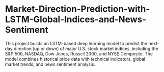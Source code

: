 # Market-Direction-Prediction-with-LSTM-Global-Indices-and-News-Sentiment
This project builds an LSTM-based deep learning model to predict the next-day direction (up or down) of major U.S. stock market indices, including the S&amp;P 500, NASDAQ, Dow Jones, Russell 2000, and NYSE Composite. The model combines historical price data with technical indicators, global market trends, and news sentiment analysis.

